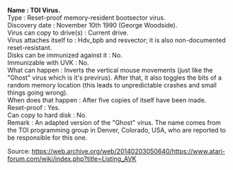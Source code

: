 **Name : TOI Virus.**<br>
Type : Reset-proof memory-resident bootsector virus.<br>
Discovery date : November 10th 1990 (George Woodside).<br>
Virus can copy to drive(s) : Current drive.<br>
Virus attaches itself to : Hdv_bpb and resvector; it is also non-documented reset-resistant.<br>
Disks can be immunized against it : No.<br>
Immunizable with UVK : No.<br>
What  can happen :  Inverts the vertical mouse movements (just like the "Ghost" virus which is it's previrus). After that, it also toggles the bits of a random memory location (this leads to unpredictable crashes and small things going wrong).<br>
When does that happen : After five copies of itself have been made.<br>
Reset-proof : Yes.<br>
Can copy to hard disk : No.<br>
Remark : An  adapted version of the "Ghost" virus. The name comes from the TOI programming group in Denver, Colorado, USA, who are reported to be responsible for this one.<br>


Source: https://web.archive.org/web/20140203050640/https://www.atari-forum.com/wiki/index.php?title=Listing_AVK
